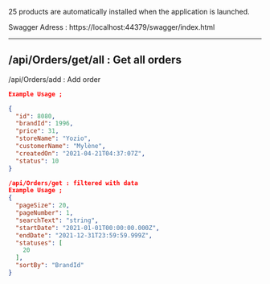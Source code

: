 25 products are automatically installed when the application is launched.

Swagger Adress : https://localhost:44379/swagger/index.html

--------------------------------------------------
/api/Orders/get/all : Get all orders  
--------------------------------------------------
/api/Orders/add  : Add order 
```json
Example Usage ;

{
  "id": 8080,
  "brandId": 1996,
  "price": 31,
  "storeName": "Yozio",
  "customerName": "Mylène",
  "createdOn": "2021-04-21T04:37:07Z",
  "status": 10
}

/api/Orders/get : filtered with data
Example Usage ;
{
  "pageSize": 20,
  "pageNumber": 1,
  "searchText": "string",
  "startDate": "2021-01-01T00:00:00.000Z",
  "endDate": "2021-12-31T23:59:59.999Z",
  "statuses": [
    20
  ],
  "sortBy": "BrandId"
}

